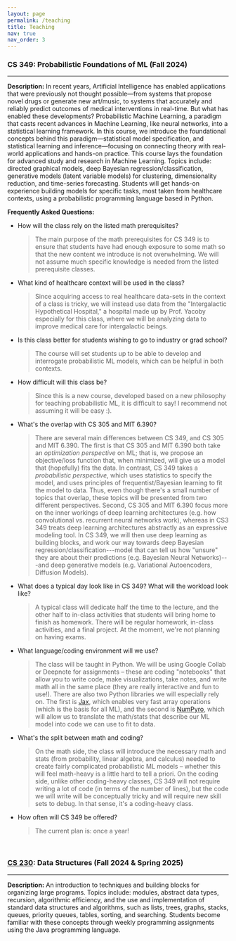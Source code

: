 ```yaml
---
layout: page
permalink: /teaching
title: Teaching
nav: true
nav_order: 3
---
```



### CS 349: Probabilistic Foundations of ML (Fall 2024)
<hr/>

**Description:** In recent years, Artificial Intelligence has enabled applications that were previously not thought possible—from systems that propose novel drugs or generate new art/music, to systems that accurately and reliably predict outcomes of medical interventions in real-time. But what has enabled these developments? Probabilistic Machine Learning, a paradigm that casts recent advances in Machine Learning, like neural networks, into a statistical learning framework. In this course, we introduce the foundational concepts behind this paradigm—statistical model specification, and statistical learning and inference—focusing on connecting theory with real-world applications and hands-on practice. This course lays the foundation for advanced study and research in Machine Learning. Topics include: directed graphical models, deep Bayesian regression/classification, generative models (latent variable models) for clustering, dimensionality reduction, and time-series forecasting. Students will get hands-on experience building models for specific tasks, most taken from healthcare contexts, using a probabilistic programming language based in Python.

**Frequently Asked Questions:**
* How will the class rely on the listed math prerequisites?
  > The main purpose of the math prerequisites for CS 349 is to ensure that students have had enough exposure to some math so that the new content we introduce is not overwhelming. We will not assume much specific knowledge is needed from the listed prerequisite classes.
* What kind of healthcare context will be used in the class?
  > Since acquiring access to real healthcare data-sets in the context of a class is tricky, we will instead use data from the "Intergalactic Hypothetical Hospital," a hospital made up by Prof. Yacoby especially for this class, where we will be analyzing data to improve medical care for intergalactic beings.
* Is this class better for students wishing to go to industry or grad school?
  > The course will set students up to be able to develop and interrogate probabilistic ML models, which can be helpful in both contexts.
* How difficult will this class be?
  > Since this is a new course, developed based on a new philosophy for teaching probabilistic ML, it is difficult to say! I recommend not assuming it will be easy :).
* What's the overlap with CS 305 and MIT 6.390?
  > There are several main differences between CS 349, and CS 305 and MIT 6.390. The first is that CS 305 and MIT 6.390 both take an _optimization perspective_ on ML; that is, we propose an objective/loss function that, when minimized, will give us a model that (hopefully) fits the data. In contrast, CS 349 takes a _probabilistic perspective_, which uses statistics to specify the model, and uses principles of frequentist/Bayesian learning to fit the model to data. Thus, even though there's a small number of topics that overlap, these topics will be presented from two different perspectives. Second, CS 305 and MIT 6.390 focus more on the inner workings of deep learning architectures (e.g. how convolutional vs. recurrent neural networks work), whereas in CS3 349 treats deep learning architectures abstractly as an expressive modeling tool. In CS 349, we will then use deep learning as building blocks, and work our way towards deep Bayesian regression/classification---model that can tell us how "unsure" they are about their predictions (e.g. Bayesian Neural Networks)---and deep generative models (e.g. Variational Autoencoders, Diffusion Models). 
* What does a typical day look like in CS 349? What will the workload look like?
  > A typical class will dedicate half the time to the lecture, and the other half to in-class activities that students will bring home to finish as homework. There will be regular homework, in-class activities, and a final project. At the moment, we're not planning on having exams.
* What language/coding environment will we use?
  > The class will be taught in Python. We will be using Google Collab or Deepnote for assignments – these are coding "notebooks" that allow you to write code, make visualizations, take notes, and write math all in the same place (they are really interactive and fun to use!). There are also two Python libraries we will especially rely on. The first is [Jax](https://jax.readthedocs.io/), which enables very fast array operations (which is the basis for all ML), and the second is [NumPyro](https://num.pyro.ai/), which will allow us to translate the math/stats that describe our ML model into code we can use to fit to data.
* What's the split between math and coding?
  > On the math side, the class will introduce the necessary math and stats (from probability, linear algebra, and calculus) needed to create fairly complicated probabilistic ML models – whether this will feel math-heavy is a little hard to tell a priori. On the coding side, unlike other coding-heavy classes, CS 349 will not require writing a lot of code (in terms of the number of lines), but the code we will write will be conceptually tricky and will require new skill sets to debug. In that sense, it's a coding-heavy class.
* How often will CS 349 be offered?
  > The current plan is: once a year!

<br/>

### [CS 230](https://cs.wellesley.edu/~cs230/): Data Structures (Fall 2024 & Spring 2025)
<hr/>

**Description:** An introduction to techniques and building blocks for organizing large programs. Topics include: modules, abstract data types, recursion, algorithmic efficiency, and the use and implementation of standard data structures and algorithms, such as lists, trees, graphs, stacks, queues, priority queues, tables, sorting, and searching. Students become familiar with these concepts through weekly programming assignments using the Java programming language. 


